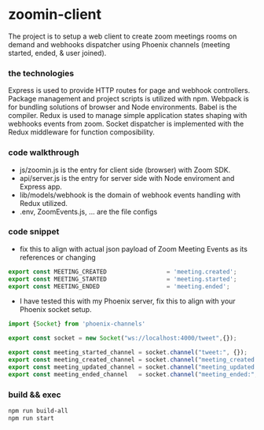 # zoomin-client
The project is to setup a web client to create zoom meetings rooms on demand and webhooks dispatcher using Phoenix channels (meeting started, ended, & user joined). 
### the technologies
Express is used to provide HTTP routes for page and webhook controllers. Package management and project scripts is utilized with npm. Webpack is for bundling solutions of browser and Node environments. Babel is the compiler. Redux is used to manage simple application states shaping with webhooks events from zoom. Socket dispatcher is implemented with the Redux middleware for function composibility.   
### code walkthrough
- js/zoomin.js is the entry for client side (browser) with Zoom SDK.
- api/server.js is the entry for server side with Node enviroment and Express app.
- lib/models/webhook is the domain of webhook events handling with Redux utilized.
- .env, ZoomEvents.js, ... are the file configs
### code snippet
- fix this to align with actual json payload of Zoom Meeting Events as its references or changing
```js
export const MEETING_CREATED                 = 'meeting.created';
export const MEETING_STARTED                 = 'meeting.started';
export const MEETING_ENDED                   = 'meeting.ended';
```
- I have tested this with my Phoenix server, fix this to align with your Phoenix socket setup. 
```js
import {Socket} from 'phoenix-channels'

export const socket = new Socket("ws://localhost:4000/tweet",{});

export const meeting_started_channel = socket.channel("tweet:", {});
export const meeting_created_channel = socket.channel("meeting_created:", {});
export const meeting_updated_channel = socket.channel("meeting_updated:", {});
export const meeting_ended_channel   = socket.channel("meeting_ended:", {});
```
### build && exec
```sh
npm run build-all
npm run start
```
